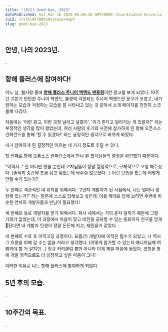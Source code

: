 ```yaml
---
title: "(회고) Good-bye, 2023"
datePublished: Sat Mar 16 2024 05:06:36 GMT+0000 (Coordinated Universal Time)
cuid: clttml9k700010ajkavpx4wp4
slug: good-bye-2023

---
```


## 안녕, 나의 2023년.

.

## 항해 플러스에 참여하다!

어느 날, 웹서핑 중에 [**항해 플러스 주니어 백엔드 멘토링**](https://hanghae99.spartacodingclub.kr/v2/plus/be?&utm_source=google&utm_medium=bs&utm_campaign=hhplus&utm_content=brand&utm_term=%ED%95%AD%ED%95%B4%ED%94%8C%EB%9F%AC%EC%8A%A4%EB%B0%B1%EC%97%94%EB%93%9C&gcl_keyword=%ED%95%AD%ED%95%B4%ED%94%8C%EB%9F%AC%EC%8A%A4%EB%B0%B1%EC%97%94%EB%93%9C&gcl_network=g&gad_source=1&gclid=CjwKCAjw48-vBhBbEiwAzqrZVIpMb-PifGFvY0egMWZdWoZ-PLJURcX6fGkMkJbLTiNjZuKVEf34MxoC87gQAvD_BwE)이란 광고를 보게 되었다. 10주간 기본기 탄탄한 주니어 백엔드, 물경력 걱정되는 주니어 백엔드란 문구가 보였고, 내가 원하는 모습과 걱정하는 모습을 잘 나타내고 있는 것 같아서 소개 페이지를 천천히 스크롤해 나갔다.

처음에는 '이런 광고, 이런 과정 널리고 널렸지', '이거 한다고 달라지는 게 있을까?' 라는 부정적인 생각을 많이 했었는데, 여러 사람의 후기와 사전에 참가하게 된 항해 오픈소스 컨퍼런스를 통해 '할 수 있겠다!' 라는 긍정적인 생각으로 바뀌게 되었다.

내가 참여하게 된 결정적인 이유는 네 가지 정도로 추릴 수 있다.

첫 번째로 항해 오픈소스 컨퍼런스에서 만나 뵌 코치님들의 열정을 확인했기 때문이다.

"이력서.." 한 마디만 했을 뿐인데 코치님들이 정말 열정적으로, 구체적으로 코칭 해주셨다. (솔직히 중간에 조금 쉬고 싶었는데 놔주질 않으셨다...) 이런 모습을 봤는데 어떻게 안할 수가 있는가?

두 번째로 객관적인 내 위치를 위해서다. '2년차 개발자가 된 시점에서, 나는 얼마나 성장해 있는가?' 라는 질문에 스스로 답해보고 싶은데, 이를 제대로 답해 보려면 주변에 비슷한 연차의 개발자들과 만남이 필요했다!

세 번째로 동료 개발자를 얻기 위해서다. 회사 내에서는 거의 혼자 일하기 때문에 그럴 기회가 없었는데, 이 과정에서 마음이 맞고 비전을 공유할 수 있는 동료이자 친구를 얻게 된다면 내 개발자 인생이 정말 든든해 지고, 재밌을거 같았다.

네 번째로 수료 후 이직코칭 과정이다. 요즘(?) 개발자에 이직은 필수가 되었고, 나 역시 그 흐름을 피해 갈 수는 없을 거라고 생각했다. (어떻게 참가할 수 있는지 매니저님께 여쭤봐야 할 거 같지만...) 정규 커리큘럼 뿐만 아니라 이게 제일 마음에 들었다. 코칭을 통해 개발 외적으로도 더 성장하고 싶은 마음이 크다!

이러한 이유로 나는 항해 플러스에 참여하게 되었다.

## 5년 후의 모습.

.

## 10주간의 목표.

.